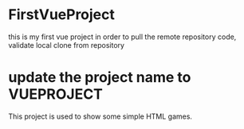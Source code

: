 # FirstVueProject
this is my first vue project
in order to pull the remote repository code, validate local clone from repository

# update the project name to VUEPROJECT
This project is used to show some simple HTML games.
